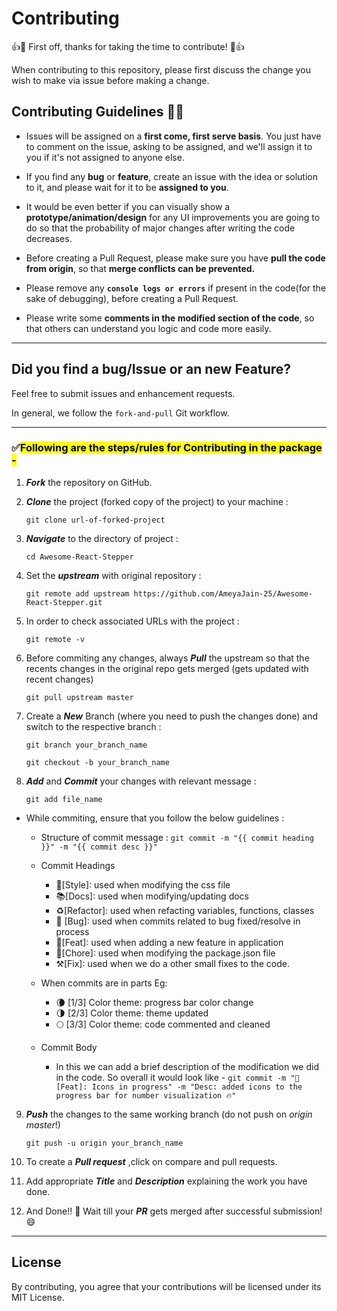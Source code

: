 # Contributing

:+1::tada: First off, thanks for taking the time to contribute! :tada::+1:

When contributing to this repository, please first discuss the change you wish to make via issue before making a change.

## Contributing Guidelines 📌📌

- Issues will be assigned on a **first come, first serve basis**. You just have to comment on the issue, asking to be assigned, and we'll assign it to you if it's not assigned to anyone else.

- If you find any **bug** or **feature**, create an issue with the idea or solution to it, and please wait for it to be **assigned to you**.
- It would be even better if you can visually show a **prototype/animation/design** for any UI improvements you are going to do so that the probability of major changes after writing the code decreases.
- Before creating a Pull Request, please make sure you have **pull the code from origin**, so that **merge conflicts can be prevented.**
- Please remove any **`console logs or errors`** if present in the code(for the sake of debugging), before creating a Pull Request.
- Please write some **comments in the modified section of the code**, so that others can understand you logic and code more easily.

---

## Did you find a bug/Issue or an new Feature?

Feel free to submit issues and enhancement requests.

In general, we follow the `fork-and-pull` Git workflow.

---

### ✅<mark>Following are the steps/rules for Contributing in the package -</mark>

1.  _**Fork**_ the repository on GitHub.

2.  _**Clone**_ the project (forked copy of the project) to your machine :

    `git clone url-of-forked-project`

3.  _**Navigate**_ to the directory of project :

    `cd Awesome-React-Stepper`

4.  Set the _**upstream**_ with original repository :

    `git remote add upstream https://github.com/AmeyaJain-25/Awesome-React-Stepper.git`

5.  In order to check associated URLs with the project :

    `git remote -v`

6.  Before commiting any changes, always _**Pull**_ the upstream so that the recents changes in the original repo gets merged (gets updated with recent changes)

    `git pull upstream master`

7.  Create a _**New**_ Branch (where you need to push the changes done) and switch to the respective branch :

    `git branch your_branch_name`

    `git checkout -b your_branch_name`

8.  _**Add**_ and _**Commit**_ your changes with relevant message :

    `git add file_name`

- While commiting, ensure that you follow the below guidelines :

  - Structure of commit message :
    `git commit -m "{{ commit heading }}" -m "{{ commit desc }}"`

  - Commit Headings

    - 📝[Style]: used when modifying the css file
    - 📚[Docs]: used when modifying/updating docs
    - ♻️[Refactor]: used when refacting variables, functions, classes
    - 🐛 [Bug]: used when commits related to bug fixed/resolve in process
    - 🚀[Feat]: used when adding a new feature in application
    - 📝[Chore]: used when modifying the package.json file
    - ⚒️[Fix]: used when we do a other small fixes to the code.

  - When commits are in parts Eg:
    - 🌘 [1/3] Color theme: progress bar color change
    - 🌗 [2/3] Color theme: theme updated
    - 🌕 [3/3] Color theme: code commented and cleaned
  - Commit Body
    - In this we can add a brief description of the modification we did in the code. So overall it would look like -
      `git commit -m "🚀[Feat]: Icons in progress" -m "Desc: added icons to the progress bar for number visualization 🔥"`

9.  _**Push**_ the changes to the same working branch (do not push on _origin_ _master_!)

    `git push -u origin your_branch_name`

10. To create a _**Pull request**_ ,click on compare and pull requests.

11. Add appropriate _**Title**_ and _**Description**_ explaining the work you have done.

12. And Done!! 🥳 Wait till your _**PR**_ gets merged after successful submission! 😄

---

## License

By contributing, you agree that your contributions will be licensed under its MIT License.
